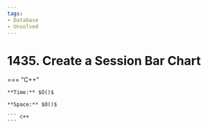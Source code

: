 ```yaml
---
tags:
- Database
- Unsolved
---
```



# 1435. Create a Session Bar Chart

=== "C++"

    **Time:** $O()$

    **Space:** $O()$

    ``` c++
    ```